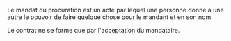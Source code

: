   
 Le mandat ou procuration est un acte par lequel une personne donne à une autre le pouvoir de faire quelque chose pour le mandant et en son nom.  

  
 Le contrat ne se forme que par l'acceptation du mandataire.  
